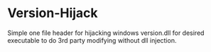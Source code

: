 # Version-Hijack
Simple one file header for hijacking windows version.dll for desired executable to do 3rd party modifying without dll injection.
